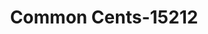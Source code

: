 ---
f_zip-code: 92225
f_state-code: CA
title: Common Cents-15212
f_phone: 760-921-8400
f_city-only: Blythe
f_address: 606 E Hobsonway Blythe
f_location-unique-id: '15212'
slug: common-cents-15212
updated-on: '2024-05-30T13:46:58.046Z'
created-on: '2024-05-30T13:36:59.803Z'
published-on: '2024-05-30T13:54:32.469Z'
f_city-state: cms/city/blythe-ca.md
f_company: cms/company/common-cents.md
f_state: cms/state/california.md
layout: '[payday-loan].html'
tags: payday-loan
---